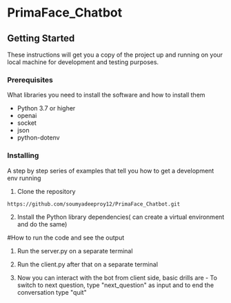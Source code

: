 # PrimaFace_Chatbot



## Getting Started

These instructions will get you a copy of the project up and running on your local machine for development and testing purposes.

### Prerequisites

What libraries you need to install the software and how to install them

* Python 3.7 or higher
* openai
* socket
* json
* python-dotenv

### Installing

A step by step series of examples that tell you how to get a development env running

1. Clone the repository

```https://github.com/soumyadeeproy12/PrimaFace_Chatbot.git```

2. Install the Python library dependencies( can create a virtual environment and do the same)

#How to run the code and see the output


1. Run the server.py on a separate terminal 

2. Run the client.py after that on a separate terminal 

3. Now you can interact with the bot from client side, basic drills are - To switch to next question, type "next_question" as input and to end the conversation type "quit"
